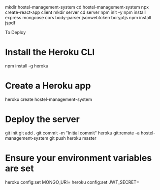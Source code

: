 mkdir hostel-management-system
cd hostel-management-system
npx create-react-app client
mkdir server
cd server
npm init -y
npm install express mongoose cors body-parser jsonwebtoken bcryptjs
npm install jspdf


To Deploy
# Install the Heroku CLI
npm install -g heroku

# Create a Heroku app
heroku create hostel-management-system

# Deploy the server
git init
git add .
git commit -m "Initial commit"
heroku git:remote -a hostel-management-system
git push heroku master

# Ensure your environment variables are set
heroku config:set MONGO_URI=<Your MongoDB URI>
heroku config:set JWT_SECRET=<Your JWT Secret>